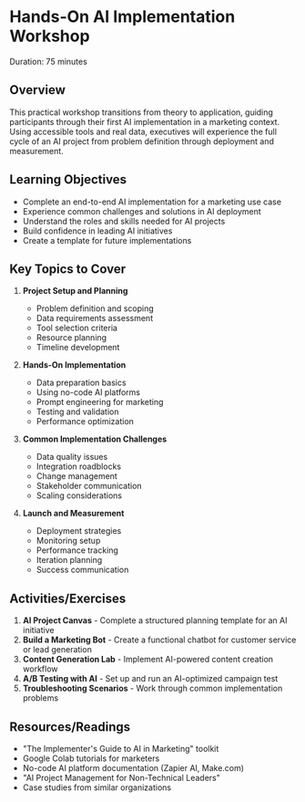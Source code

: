 # Hands-On AI Implementation Workshop
Duration: 75 minutes

## Overview
This practical workshop transitions from theory to application, guiding participants through their first AI implementation in a marketing context. Using accessible tools and real data, executives will experience the full cycle of an AI project from problem definition through deployment and measurement.

## Learning Objectives
- Complete an end-to-end AI implementation for a marketing use case
- Experience common challenges and solutions in AI deployment
- Understand the roles and skills needed for AI projects
- Build confidence in leading AI initiatives
- Create a template for future implementations

## Key Topics to Cover
1. **Project Setup and Planning**
   - Problem definition and scoping
   - Data requirements assessment
   - Tool selection criteria
   - Resource planning
   - Timeline development

2. **Hands-On Implementation**
   - Data preparation basics
   - Using no-code AI platforms
   - Prompt engineering for marketing
   - Testing and validation
   - Performance optimization

3. **Common Implementation Challenges**
   - Data quality issues
   - Integration roadblocks
   - Change management
   - Stakeholder communication
   - Scaling considerations

4. **Launch and Measurement**
   - Deployment strategies
   - Monitoring setup
   - Performance tracking
   - Iteration planning
   - Success communication

## Activities/Exercises
1. **AI Project Canvas** - Complete a structured planning template for an AI initiative
2. **Build a Marketing Bot** - Create a functional chatbot for customer service or lead generation
3. **Content Generation Lab** - Implement AI-powered content creation workflow
4. **A/B Testing with AI** - Set up and run an AI-optimized campaign test
5. **Troubleshooting Scenarios** - Work through common implementation problems

## Resources/Readings
- "The Implementer's Guide to AI in Marketing" toolkit
- Google Colab tutorials for marketers
- No-code AI platform documentation (Zapier AI, Make.com)
- "AI Project Management for Non-Technical Leaders"
- Case studies from similar organizations